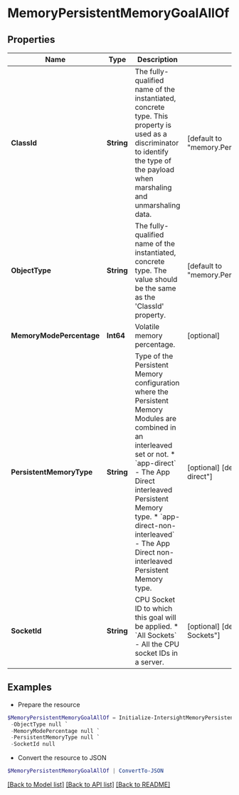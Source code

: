 # MemoryPersistentMemoryGoalAllOf
## Properties

Name | Type | Description | Notes
------------ | ------------- | ------------- | -------------
**ClassId** | **String** | The fully-qualified name of the instantiated, concrete type. This property is used as a discriminator to identify the type of the payload when marshaling and unmarshaling data. | [default to "memory.PersistentMemoryGoal"]
**ObjectType** | **String** | The fully-qualified name of the instantiated, concrete type. The value should be the same as the &#39;ClassId&#39; property. | [default to "memory.PersistentMemoryGoal"]
**MemoryModePercentage** | **Int64** | Volatile memory percentage. | [optional] 
**PersistentMemoryType** | **String** | Type of the Persistent Memory configuration where the Persistent Memory Modules are combined in an interleaved set or not. * &#x60;app-direct&#x60; - The App Direct interleaved Persistent Memory type. * &#x60;app-direct-non-interleaved&#x60; - The App Direct non-interleaved Persistent Memory type. | [optional] [default to "app-direct"]
**SocketId** | **String** | CPU Socket ID to which this goal will be applied. * &#x60;All Sockets&#x60; - All the CPU socket IDs in a server. | [optional] [default to "All Sockets"]

## Examples

- Prepare the resource
```powershell
$MemoryPersistentMemoryGoalAllOf = Initialize-IntersightMemoryPersistentMemoryGoalAllOf  -ClassId null `
 -ObjectType null `
 -MemoryModePercentage null `
 -PersistentMemoryType null `
 -SocketId null
```

- Convert the resource to JSON
```powershell
$MemoryPersistentMemoryGoalAllOf | ConvertTo-JSON
```

[[Back to Model list]](../README.md#documentation-for-models) [[Back to API list]](../README.md#documentation-for-api-endpoints) [[Back to README]](../README.md)


